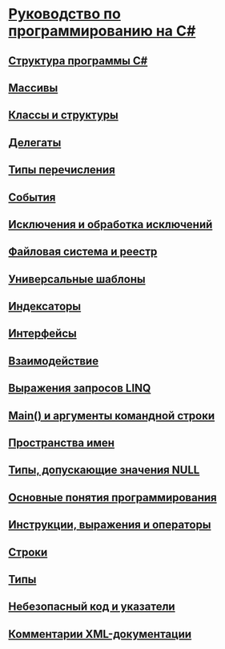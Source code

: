 # [Руководство по программированию на C#](index.md)
## [Структура программы C#](inside-a-program/)
## [Массивы](arrays/)
## [Классы и структуры](classes-and-structs/)
## [Делегаты](delegates/index.md)
## [Типы перечисления](enumeration-types.md)
## [События](events/)
## [Исключения и обработка исключений](exceptions/)
## [Файловая система и реестр](file-system/)
## [Универсальные шаблоны](generics/)
## [Индексаторы](indexers/)
## [Интерфейсы](interfaces/)
## [Взаимодействие](interop/)
## [Выражения запросов LINQ](linq-query-expressions/)
## [Main() и аргументы командной строки](main-and-command-args/)
## [Пространства имен](namespaces/)
## [Типы, допускающие значения NULL](nullable-types/)
## [Основные понятия программирования](concepts/)
## [Инструкции, выражения и операторы](statements-expressions-operators/)
## [Строки](strings/)
## [Типы](types/)
## [Небезопасный код и указатели](unsafe-code-pointers/)
## [Комментарии XML-документации](xmldoc/)
